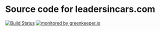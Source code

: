 # Source code for leadersincars.com

[![Build Status](https://travis-ci.org/ResourcefulHumans/leadersincars.com.svg)](https://travis-ci.com/ResourcefulHumans/leadersincars.com) [![monitored by greenkeeper.io](https://img.shields.io/badge/greenkeeper.io-monitored-brightgreen.svg)](http://greenkeeper.io/)